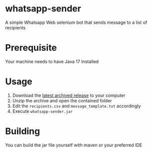 # whatsapp-sender
A simple Whatsapp Web selenium bot that sends message to a list of recipients

# Prerequisite
Your machine needs to have Java 17 Installed

# Usage
1. Download the [latest archived release](https://github.com/ibrahim-syah/whatsapp-sender/releases/) to your computer
2. Unzip the archive and open the contained folder
3. Edit the `recipients.csv` and `message_template.txt` accordingly
4. Execute `whatsapp-sender.jar`

# Building
You can build the jar file yourself with maven or your preferred IDE
